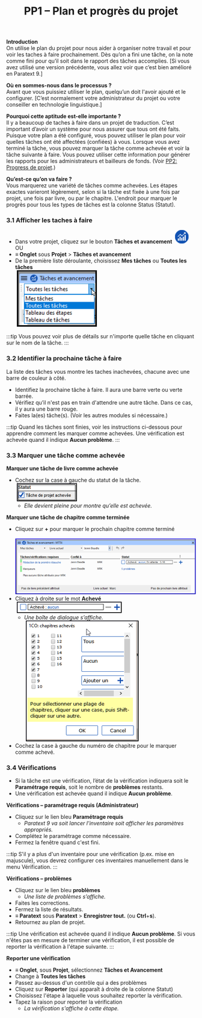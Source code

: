 ﻿---
title: 3. PP1 – Plan et progrès du projet
---
**Introduction**  
On utilise le plan du projet pour nous aider à organiser notre travail et pour voir les taches à faire prochainement. Dès qu’on a fini une tâche, on la note comme fini pour qu’il soit dans le rapport des tâches accomplies. [Si vous avez utilisé une version précédente, vous allez voir que c’est bien amélioré en Paratext 9.]

**Où en sommes-nous dans le processus ?**  
Avant que vous puissiez utiliser le plan, quelqu’un doit l'avoir ajouté et le configurer. [C’est normalement votre administrateur du projet ou votre conseiller en technologie linguistique.]

**Pourquoi cette aptitude est-elle importante ?**  
Il y a beaucoup de taches à faire dans un projet de traduction. C’est important d’avoir un système pour nous assurer que tous ont été faits. Puisque votre plan a été configuré, vous pouvez utiliser le plan pour voir quelles tâches ont été affectées (confiées) à vous. Lorsque vous avez terminé la tâche, vous pouvez marquer la tâche comme achevée et voir la tâche suivante à faire. Vous pouvez utiliser cette information pour générer les rapports pour les administrateurs et bailleurs de fonds. (Voir [PP2: Progress de projet](6.PP2.md).)

**Qu’est-ce qu’on va faire ?**  
Vous marquerez une variété de tâches comme achevées. Les étapes exactes varieront légèrement, selon si la tâche est fixée à une fois par projet, une fois par livre, ou par le chapitre. L'endroit pour marquer le progrès pour tous les types de tâches est la colonne Status (Statut).


### 3.1 Afficher les taches à faire
-  Dans votre projet, cliquez sur le bouton **Tâches et avancement**  ![](../media/03751d97bff94e04afee1ef9c87c4d22.png)  
    OU  
-  **≡ Onglet** sous **Projet** \> **Tâches et avancement**
-  De la première liste déroulante, choisissez **Mes tâches** ou **Toutes les tâches**  
    ![](../media/124a913190ec764456633bce116c5da8.png)  

:::tip
Vous pouvez voir plus de détails sur n'importe quelle tâche en cliquant sur le nom de la tâche.
:::

### 3.2 Identifier la prochaine tâche à faire

La liste des tâches vous montre les taches inachevées, chacune avec une barre de couleur à côté.

-  Identifiez la prochaine tâche à faire. Il aura une barre verte ou verte barrée.
-  Vérifiez qu’il n'est pas en train d'attendre une autre tâche. Dans ce cas, il y aura une barre rouge.
-  Faites la(es) tâche(s). (Voir les autres modules si nécessaire.)

:::tip
Quand les tâches sont finies, voir les instructions ci-dessous pour apprendre comment les marquer comme achevées. Une vérification est achevée quand il indique **Aucun problème**.
:::


### 3.3 Marquer une tâche comme achevée

**Marquer une tâche de livre comme achevée**  
-  Cochez sur la case à gauche du statut de la tâche.  
    ![](../media/d5478bc7bb71b0124bf473016b216d96.png)  
   -  *Elle devient pleine pour montre qu’elle est achevée.*

**Marquer une tâche de chapitre comme terminée**  
-  Cliquez sur **+** pour marquer le prochain chapitre comme terminé  
    ![](../media/c7697487c90306b91b7587c3e2e0d298.png)
-  Cliquez à droite sur le mot **Achevé**   
   ![](../media/1b9e545da333cf08d8fd54c687c37323.png)  
   -  *Une boîte de dialogue s’affiche.*  
    ![](../media/a90d5c91df8f093411fb565f52cd601e.png)
-  Cochez la case à gauche du numéro de chapitre pour le marquer comme achevé.


### 3.4 Vérifications

-  Si la tâche est une vérification, l’état de la vérification indiquera soit le **Paramétrage requis**, soit le nombre de **problèmes** restants.
-  Une vérification est achevée quand il indique **Aucun problème**.

**Vérifications – paramétrage requis (Administrateur)**  
-  Cliquez sur le lien bleu **Paramétrage requis**  
   -  *Paratext 9 va soit lancer l’inventaire soit afficher les paramètres appropriés.*
-  Complétez le paramétrage comme nécessaire.
-  Fermez la fenêtre quand c'est fini.

:::tip
S'il y a plus d'un inventaire pour une vérification (p.ex. mise en majuscule), vous devrez configurer ces inventaires manuellement dans le menu Vérification.
:::

**Vérifications – problèmes**

-  Cliquez sur le lien bleu **problèmes**  
   -  *Une liste de problèmes s’affiche.*
-  Faites les corrections.
-  Fermez la liste de résultats.
-  **≡ Paratext** sous **Paratext** \> **Enregistrer tout.** (ou **Ctrl**+**s**).
-  Retournez au plan de projet.

:::tip
Une vérification est achevée quand il indique **Aucun problème**. Si vous n'êtes pas en mesure de terminer une vérification, il est possible de reporter la vérification à l'étape suivante.
:::

**Reporter une vérification**  
-  **≡ Onglet**, sous **Projet**, sélectionnez **Tâches et Avancement**
-  Change à **Toutes les tâches**
-  Passez au-dessus d'un contrôle qui a des problèmes
-  Cliquez sur **Reporter** (qui apparaît à droite de la colonne Statut)
-  Choisissez l'étape à laquelle vous souhaitez reporter la vérification.
-  Tapez la raison pour reporter la vérification  
   -  *La vérification s'affiche à cette étape.*
